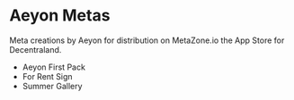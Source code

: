 # Aeyon Metas

Meta creations by Aeyon for distribution on MetaZone.io the App Store for Decentraland.

* Aeyon First Pack
* For Rent Sign
* Summer Gallery
